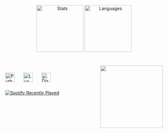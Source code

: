 <div align="center">
  <img src="https://github-readme-stats.vercel.app/api?username=7976x&hide_title=false&hide_rank=false&show_icons=true&include_all_commits=true&count_private=true&disable_animations=false&theme=dark&locale=en&hide_border=false&border_color=ffffff" height="150" alt="Stats" />
  <img src="https://github-readme-stats.vercel.app/api/top-langs?username=7976x&locale=en&hide_title=false&layout=compact&card_width=320&langs_count=5&theme=dark&hide_border=false&border_color=ffffff" height="150" alt="Languages" />
</div>

### 

<br clear="both">

<img align="right" height="200" src="https://cdn.discordapp.com/attachments/1294844970582282352/1349026532697444404/patrick-patrick-star.gif?ex=67d19a5d&is=67d048dd&hm=8afb01617f18cf28ad0f15a90a3b44d67f86c867d9e01396608e2f0337fef09f&" />

### 

<div align="left">
  <img src="https://cdn.jsdelivr.net/gh/devicons/devicon/icons/python/python-original.svg" height="30" alt="Python" />
  <img width="20" />
  <img src="https://cdn.jsdelivr.net/gh/devicons/devicon/icons/lua/lua-original.svg" height="30" alt="Lua" />
  <img width="20" />
  <a href="https://discord.gg/s15x">
    <img src="https://upload.wikimedia.org/wikipedia/fr/thumb/4/4f/Discord_Logo_sans_texte.svg/1818px-Discord_Logo_sans_texte.svg.png" height="30" alt="Discord" />
  </a>
</div>

### 

<div align="left">
  <a href="https://open.spotify.com/user/kqt2ebq6pachk7mjx1gtyyjbq">
    <img src="https://spotify-recently-played-readme.vercel.app/api?user=kqt2ebq6pachk7mjx1gtyyjbq&count=1&unique=true" alt="Spotify Recently Played" />
  </a>
</div>

###
